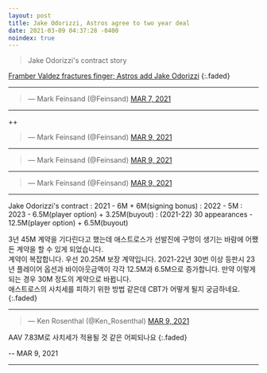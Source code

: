 ```yaml
---
layout: post
title: Jake Odorizzi, Astros agree to two year deal
date: 2021-03-09 04:37:28 -0400
noindex: true
---
```


> Jake Odorizzi's contract story

[Framber Valdez fractures finger; Astros add Jake Odorizzi](https://numberblackh.github.io/newstopic/2021-03-08-Framber-Valdez-fractures-finger;-Astros-add-Jake-Odorizzi/)
{:.faded}

---

<script async src="//platform.twitter.com/widgets.js" charset="utf-8"></script>
<blockquote class="twitter-tweet" data-lang="en">
  &mdash; Mark Feinsand (@Feinsand)
  <a href="https://twitter.com/Feinsand/status/1368253085521489922">MAR 7, 2021</a>
</blockquote>

---

++

<script async src="//platform.twitter.com/widgets.js" charset="utf-8"></script>
<blockquote class="twitter-tweet" data-lang="en">
  &mdash; Mark Feinsand (@Feinsand)
  <a href="https://twitter.com/Feinsand/status/1369109606065176577">MAR 9, 2021</a>
</blockquote>

---

<script async src="//platform.twitter.com/widgets.js" charset="utf-8"></script>
<blockquote class="twitter-tweet" data-lang="en">
  &mdash; Mark Feinsand (@Feinsand)
  <a href="https://twitter.com/Feinsand/status/1369111884964782080">MAR 9, 2021</a>
</blockquote>

---

<script async src="//platform.twitter.com/widgets.js" charset="utf-8"></script>
<blockquote class="twitter-tweet" data-lang="en">
  &mdash; Mark Feinsand (@Feinsand)
  <a href="https://twitter.com/Feinsand/status/1369115683594862599">MAR 9, 2021</a>
</blockquote>

---

Jake Odorizzi's contract
: 2021 - 6M + 6M(signing bonus)
: 2022 - 5M
: 2023 - 6.5M(player option) + 3.25M(buyout)
: (2021-22) 30 appearances - 12.5M(player option) + 6.5M(buyout)

3년 45M 계약을 기다린다고 했는데 애스트로스가 선발진에 구멍이 생기는 바람에 어쨌든 계약을 할 수 있게 되었습니다.   
계약이 복잡합니다. 우선 20.25M 보장 계약입니다. 2021-22년 30번 이상 등판시 23년 플레이어 옵션과 바이아웃금액이 각각 12.5M과 6.5M으로 증가합니다. 만약 이렇게 되는 경우 30M 정도의 계약으로 바뀝니다.    
애스트로스의 사치세를 피하기 위한 방법 같은데 CBT가 어떻게 될지 궁금하네요.
{:.faded}

---

<script async src="//platform.twitter.com/widgets.js" charset="utf-8"></script>
<blockquote class="twitter-tweet" data-lang="en">
  &mdash; Ken Rosenthal (@Ken_Rosenthal)
  <a href="https://twitter.com/Ken_Rosenthal/status/1369114429456084992">MAR 9, 2021</a>
</blockquote>

AAV 7.83M로 사치세가 적용될 것 같은 어찌되나요
{:.faded}

 -- MAR 9, 2021

---
